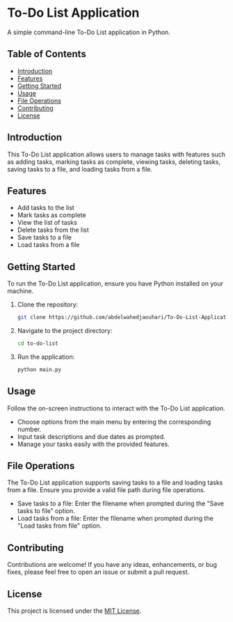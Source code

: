 # To-Do List Application

A simple command-line To-Do List application in Python.

## Table of Contents
- [Introduction](#introduction)
- [Features](#features)
- [Getting Started](#getting-started)
- [Usage](#usage)
- [File Operations](#file-operations)
- [Contributing](#contributing)
- [License](#license)

## Introduction

This To-Do List application allows users to manage tasks with features such as adding tasks, marking tasks as complete, viewing tasks, deleting tasks, saving tasks to a file, and loading tasks from a file.

## Features

- Add tasks to the list
- Mark tasks as complete
- View the list of tasks
- Delete tasks from the list
- Save tasks to a file
- Load tasks from a file

## Getting Started

To run the To-Do List application, ensure you have Python installed on your machine.

1. Clone the repository:

    ```bash
    git clone https://github.com/abdelwahedjaouhari/To-Do-List-Application.git
    ```

2. Navigate to the project directory:

    ```bash
    cd to-do-list
    ```

3. Run the application:

    ```bash
    python main.py
    ```

## Usage

Follow the on-screen instructions to interact with the To-Do List application.

- Choose options from the main menu by entering the corresponding number.
- Input task descriptions and due dates as prompted.
- Manage your tasks easily with the provided features.

## File Operations

The To-Do List application supports saving tasks to a file and loading tasks from a file. Ensure you provide a valid file path during file operations.

- Save tasks to a file: Enter the filename when prompted during the "Save tasks to file" option.
- Load tasks from a file: Enter the filename when prompted during the "Load tasks from file" option.

## Contributing

Contributions are welcome! If you have any ideas, enhancements, or bug fixes, please feel free to open an issue or submit a pull request.

## License

This project is licensed under the [MIT License](LICENSE).
